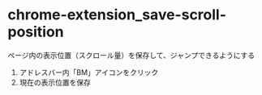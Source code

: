 # chrome-extension_save-scroll-position
ページ内の表示位置（スクロール量）を保存して、ジャンプできるようにする

1. アドレスバー内「BM」アイコンをクリック
1. 現在の表示位置を保存
